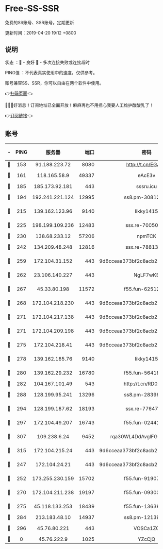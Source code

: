 # Free-SS-SSR

免费的SS账号、SSR账号，定期更新

更新时间：2019-04-20 19:12 +0800

## 说明

状态     ：🙂 - 良好 🙁 - 多次连接失败或连接超时

PING值   ：不代表真实使用中的速度，仅供参考。

账号兼容SS、SSR，你可以自由在两个软件中使用。

👉[扫码页面](https://liesauer.github.io/Free-SS-SSR/)👈

🎉🎉🎉好消息！订阅地址已全面开放！麻麻再也不用担心我要人工维护酸酸乳了！

👉[订阅链接](https://www.liesauer.net/yogurt/subscribe?ACCESS_TOKEN=DAYxR3mMaZAsaqUb)👈

## 账号

|-|PING|服务器|端口|密码|加密方式|区域|
|:----:|:----:|:-----:|-----:|:----:|:----:|:----:|
|🙂|153|91.188.223.72|8080|http://t.cn/EGJIyrl|rc4-md5|RU|
|🙂|161|118.165.58.9|49337|eAcE3v|chacha20-ietf|TW|
|🙂|185|185.173.92.181|443|sssru.icu|rc4-md5|RU|
|🙂|194|192.241.221.124|12995|ss8.pm-30812425|aes-256-cfb|US|
|🙂|215|139.162.123.96|9140|likky1415|aes-256-cfb|JP|
|🙂|225|198.199.109.236|12483|ssx.re-70050948|aes-256-cfb|US|
|🙂|230|138.68.233.12|57206|npmTCK|rc4-md5|US|
|🙂|242|134.209.48.248|12816|ssx.re-78813577|aes-256-cfb|US|
|🙂|259|172.104.31.152|443|9d6cceaa373bf2c8acb22e60b6a58be6|aes-256-cfb|US|
|🙂|262|23.106.140.227|443|NgLF7wKB|aes-256-cfb|US|
|🙂|267|45.33.80.198|11572|f55.fun-62512711|aes-256-cfb|US|
|🙂|268|172.104.218.230|443|9d6cceaa373bf2c8acb22e60b6a58be6|aes-256-cfb|US|
|🙂|271|172.104.217.138|443|9d6cceaa373bf2c8acb22e60b6a58be6|aes-256-cfb|US|
|🙂|271|172.104.209.198|443|9d6cceaa373bf2c8acb22e60b6a58be6|aes-256-cfb|US|
|🙂|275|172.104.218.41|443|9d6cceaa373bf2c8acb22e60b6a58be6|aes-256-cfb|US|
|🙂|278|139.162.185.76|9140|likky1415|aes-256-cfb|DE|
|🙂|280|139.162.29.232|16780|f55.fun-56418519|aes-256-cfb|SG|
|🙂|282|104.167.101.49|543|http://t.cn/RD0D7sx|rc4-md5|CA|
|🙂|288|128.199.95.241|13296|ss8.pm-28396550|aes-256-cfb|SG|
|🙂|294|128.199.187.62|18193|ssx.re-77647614|aes-256-cfb|SG|
|🙂|297|172.104.49.207|16743|f55.fun-02441032|aes-256-cfb|SG|
|🙂|307|109.238.6.24|9452|rqa30WL4DdAvgIFG6Fs3znzTa|aes-256-cfb|FR|
|🙂|315|172.104.215.24|443|9d6cceaa373bf2c8acb22e60b6a58be6|aes-256-cfb|US|
|🙂|247|172.104.24.21|443|9d6cceaa373bf2c8acb22e60b6a58be6|aes-256-cfb|US|
|🙂|252|173.255.230.159|15702|f55.fun-91907553|aes-256-cfb|US|
|🙂|270|172.104.211.238|19197|f55.fun-09303839|aes-256-cfb|US|
|🙂|275|45.118.133.253|18439|f55.fun-13639726|aes-256-cfb|SG|
|🙂|284|213.183.48.10|14937|ss8.pm-12139832|rc4-md5|RU|
|🙁|296|45.76.80.221|443|VOSCa1ZG|aes-256-cfb|DE|
|🙁|0|45.76.222.9|1025|YZcCjQ|rc4-md5|JP|
